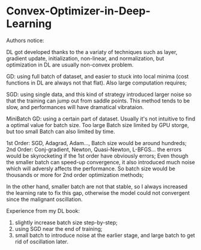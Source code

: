 # Convex-Optimizer-in-Deep-Learning


 Authors notice:

 DL got developed thanks to the a variaty of techniques such as layer, gradient update, initialization, non-linear, and normalization, but optimization in DL are usually non-convex problem. 

 GD: using full batch of dataset, and easier to stuck into local minima (cost functions in DL are always not that flat). Also large computation requires;

 SGD: using single data, and this kind of strategy introduced larger noise so that the training can jump out from saddle points. This method tends to be slow, and performances will have dramatical vibrataion.

 MiniBatch GD: using a certain part of dataset. Usually it's not intuitive to find a optimal value for batch size. Too large Batch size limited by GPU storge, but too small Batch can also limited by time.

 1st Order: SGD, Adagrad, Adam..., Batch size would be around hundreds;
2nd Order: Conj-gradient, Newton, Quasi-Newton, L-BFGS... the errors would be skyrocketing if the 1st order have obviously errors; Even though the smaller batch can speed-up convergence, it also introduced much noise which will adversly affects the performance. So batch size would be thousands or more for 2nd order optimization methods;

 In the other hand, smaller batch are not that stable, so I always increased the learning rate to fix this gap, otherwise the model could not convergent since the malignant oscillation.

 Experience from my DL book:
1. slightly increase batch size step-by-step;
2. using SGD near the end of training;
3. small batch to introduce noise at the earlier stage, and large batch to get rid of oscillation later.

